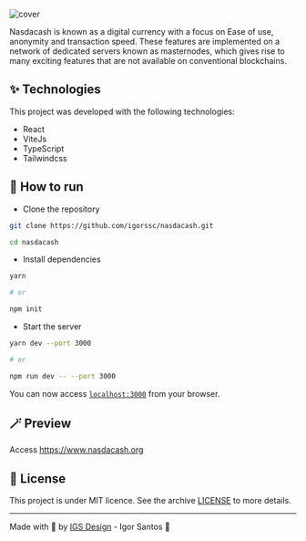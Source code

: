 ![cover](https://user-images.githubusercontent.com/26682297/191411708-d00ee013-9df4-47ef-a8ce-4e60cd086438.gif)

Nasdacash is known as a digital currency with a focus on Ease of use, anonymity and transaction speed. These features are implemented on a network of dedicated servers known as masternodes, which gives rise to many exciting features that are not available on conventional blockchains.

## ✨ Technologies

This project was developed with the following technologies:

- React
- ViteJs
- TypeScript
- Tailwindcss

## 🚀 How to run

- Clone the repository

```bash
git clone https://github.com/igorssc/nasdacash.git

cd nasdacash
```

- Install dependencies

```bash
yarn

# or

npm init
```

- Start the server

```bash
yarn dev --port 3000

# or

npm run dev -- --port 3000
```

You can now access [`localhost:3000`](http://localhost:3000) from your browser.

## 🪄 Preview

Access <https://www.nasdacash.org>

## 📝 License

This project is under MIT licence. See the archive [LICENSE](LICENSE.md) to more details.

---

Made with 💜 by [IGS Design](https://igsdesign.com.br) - Igor Santos 👋
